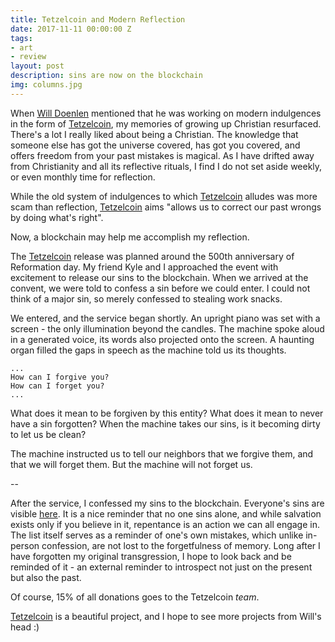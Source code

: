 ```yaml
---
title: Tetzelcoin and Modern Reflection
date: 2017-11-11 00:00:00 Z
tags:
- art
- review
layout: post
description: sins are now on the blockchain
img: columns.jpg
---
```


When [Will Doenlen][willdoenlen] mentioned that he was working on modern indulgences in the form of [Tetzelcoin][tetzelcoin], my memories of growing up Christian resurfaced. There's a lot I really liked about being a Christian. The knowledge that someone else has got the universe covered, has got you covered, and offers freedom from your past mistakes is magical. As I have drifted away from Christianity and all its reflective rituals, I find I do not set aside weekly, or even monthly time for reflection.

While the old system of indulgences to which [Tetzelcoin][tetzelcoin] alludes was more scam than reflection, [Tetzelcoin][tetzelcoin] aims "allows us to correct our past wrongs by doing what's right".

Now, a blockchain may help me accomplish my reflection.

The [Tetzelcoin][tetzelcoin] release was planned around the 500th anniversary of Reformation day. My friend Kyle and I approached the event with excitement to release our sins to the blockchain. When we arrived at the convent, we were told to confess a sin before we could enter. I could not think of a major sin, so merely confessed to stealing work snacks.

We entered, and the service began shortly. An upright piano was set with a screen - the only illumination beyond the candles. The machine spoke aloud in a generated voice, its words also projected onto the screen. A haunting organ filled the gaps in speech as the machine told us its thoughts.

```
...
How can I forgive you?
How can I forget you?
...

```

What does it mean to be forgiven by this entity? What does it mean to never have a sin forgotten? When the machine takes our sins, is it becoming dirty to let us be clean?

The machine instructed us to tell our neighbors that we forgive them, and that we will forget them. But the machine will not forget us.

--

After the service, I confessed my sins to the blockchain. Everyone's sins are visible [here][sinlist]. It is a nice reminder that no one sins alone, and while salvation exists only if you believe in it, repentance is an action we can all engage in. The list itself serves as a reminder of one's own mistakes, which unlike in-person confession, are not lost to the forgetfulness of memory. Long after I have forgotten my original transgression, I hope to look back and be reminded of it - an external reminder to introspect not just on the present but also the past.

Of course, 15% of all donations goes to the Tetzelcoin *team*. 

[Tetzelcoin][tetzelcoin] is a beautiful project, and I hope to see more projects from Will's head :)



[anchorcms]:   https://anchorcms.com/
[jekyll]:      http://jekyllrb.com
[jekyll-gh]:   https://github.com/jekyll/jekyll
[jekyll-help]: https://github.com/jekyll/jekyll-help
[githubpages]: https://pages.github.com/
[mywebsite]:   https://github.com/rebeccali/holo-alfa/
[holoalfa]:    https://github.com/steinvc/holo-alfa
[willdoenlen]: https://williardx.com/
[tetzelcoin]:  https://tetzelcoin.com
[sinlist]:     https://tetzelcoin.com/#/sins
